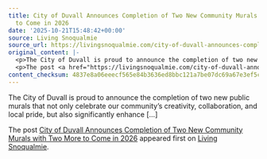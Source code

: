 ```yaml
---
title: City of Duvall Announces Completion of Two New Community Murals with Two More
  to Come in 2026
date: '2025-10-21T15:48:42+00:00'
source: Living Snoqualmie
source_url: https://livingsnoqualmie.com/city-of-duvall-announces-completion-of-two-new-community-murals-with-two-more-to-come-in-2026/?utm_source=rss&utm_medium=rss&utm_campaign=city-of-duvall-announces-completion-of-two-new-community-murals-with-two-more-to-come-in-2026
original_content: |-
  <p>The City of Duvall is proud to announce the completion of two new public murals that not only celebrate our community&#8217;s creativity, collaboration, and local pride, but also significantly enhance [&#8230;]</p>
  <p>The post <a href="https://livingsnoqualmie.com/city-of-duvall-announces-completion-of-two-new-community-murals-with-two-more-to-come-in-2026/">City of Duvall Announces Completion of Two New Community Murals with Two More to Come in 2026</a> appeared first on <a href="https://livingsnoqualmie.com">Living Snoqualmie</a>.</p>
content_checksum: 4837e8a06eeecf565e84b3636ed8bbc121a7be07dc69a67e3ef5cac335a45377
---
```


The City of Duvall is proud to announce the completion of two new public murals that not only celebrate our community’s creativity, collaboration, and local pride, but also significantly enhance […]

The post [City of Duvall Announces Completion of Two New Community Murals with Two More to Come in 2026](https://livingsnoqualmie.com/city-of-duvall-announces-completion-of-two-new-community-murals-with-two-more-to-come-in-2026/) appeared first on [Living Snoqualmie](https://livingsnoqualmie.com).

